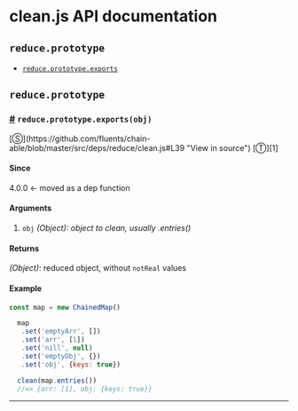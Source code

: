# clean.js API documentation

<!-- div class="toc-container" -->

<!-- div -->

## `reduce.prototype`
* <a href="#reduce-prototype-exports">`reduce.prototype.exports`</a>

<!-- /div -->

<!-- /div -->

<!-- div class="doc-container" -->

<!-- div -->

## `reduce.prototype`

<!-- div -->

<h3 id="reduce-prototype-exports"><a href="#reduce-prototype-exports">#</a>&nbsp;<code>reduce.prototype.exports(obj)</code></h3>
[&#x24C8;](https://github.com/fluents/chain-able/blob/master/src/deps/reduce/clean.js#L39 "View in source") [&#x24C9;][1]



#### Since
4.0.0 <- moved as a dep function

#### Arguments
1. `obj` *(Object): object to clean, usually .entries()*

#### Returns
*(Object)*: reduced object, without `notReal` values

#### Example
```js
const map = new ChainedMap()

  map
   .set('emptyArr', [])
   .set('arr', [1])
   .set('nill', null)
   .set('emptyObj', {})
   .set('obj', {keys: true})

  clean(map.entries())
  //=> {arr: [1], obj: {keys: true}}
```
---

<!-- /div -->

<!-- /div -->

<!-- /div -->

 [1]: #reduce.prototype "Jump back to the TOC."
